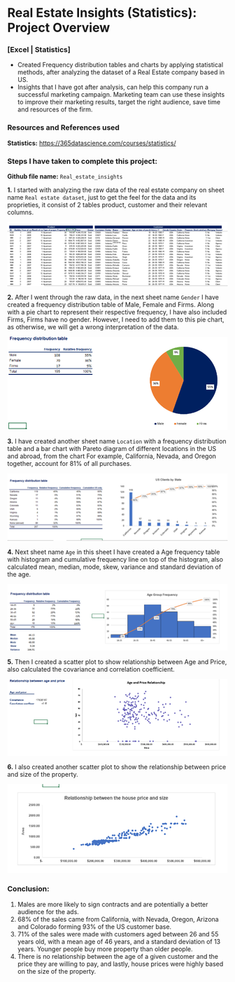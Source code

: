 # Real Estate Insights (Statistics): Project Overview
### [Excel | Statistics]
* Created Frequency distribution tables and charts by applying statistical methods, after analyzing the dataset of a Real Estate company based in US.
* Insights that I have got after analysis, can help this company run a successful marketing campaign. Marketing team can use these insights to improve their marketing results, target the right audience, save time and resources of the firm. 

### Resources and References used
**Statistics:** https://365datascience.com/courses/statistics/

### Steps I have taken to complete this project:
**Github file name:** `Real_estate_insights`

**1.** I started with analyzing the raw data of the real estate company on sheet name `Real estate dataset`, just to get the feel for the data and its proprieties, it consist of 2 tables product, customer and their relevant columns.

![](https://github.com/Inder-rana/course_projects/blob/main/Statistics_real_estate/images/image_dataset.PNG)

**2.** After I went through the raw data, in the next sheet name `Gender` I have created a frequency distribution table of Male, Female and Firms. Along with a pie chart to represent their respective frequency, I have also included Firms, Firms have no gender. However, I need to add them to this pie chart, as otherwise, we will get a wrong interpretation of the data.

![](https://github.com/Inder-rana/course_projects/blob/main/Statistics_real_estate/images/Image_gender_frequency.PNG)

**3.** I have created another sheet name `Location` with a frequency distribution table and a bar chart with Pareto diagram of different locations in the US and abroad, from the chart For example, California, Nevada, and Oregon together, account for 81% of all purchases. 

![](https://github.com/Inder-rana/course_projects/blob/main/Statistics_real_estate/images/image_location_frequency.PNG)

**4.** Next sheet name `Age` in this sheet I have created a Age frequency table with histogram and cumulative frequency line on top of the histogram, also calculated mean, median, mode, skew, variance and standard deviation of the age.

![](https://github.com/Inder-rana/course_projects/blob/main/Statistics_real_estate/images/image_age_frequency.PNG)

**5.** Then I created a scatter plot to show relationship between Age and Price, also calculated the covariance and correlation coefficient.

![](https://github.com/Inder-rana/course_projects/blob/main/Statistics_real_estate/images/image_age_price.PNG)

**6.** I also created another scatter plot to show the relationship between price and size of the property.

![](https://github.com/Inder-rana/course_projects/blob/main/Statistics_real_estate/images/image_price_size.PNG)

### Conclusion:

1. Males are more likely to sign contracts and are potentially a better audience for the ads.
2. 68% of the sales came from California, with Nevada, Oregon, Arizona and Colorado forming 93% of the US customer base.
3. 71% of the sales were made with customers aged between 26 and 55 years old, with a mean age of 46 years, and a standard deviation of 13 years. Younger people buy more property than older people.
4. There is no relationship between the age of a given customer and the price they are willing to pay, and lastly, house prices were highly based on the size of the property.
 
 
